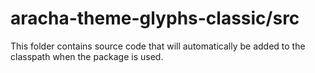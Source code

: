 # aracha-theme-glyphs-classic/src

This folder contains source code that will automatically be added to the classpath when
the package is used.
